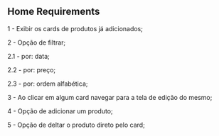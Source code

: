 ## Home Requirements

1 - Exibir os cards de produtos já adicionados;

2 - Opção de filtrar;

2.1 - por: data;

2.2 - por: preço;

2.3 - por: ordem alfabética;

3 - Ao clicar em algum card navegar para a tela de edição do mesmo;

4 - Opção de adicionar um produto;

5 - Opção de deltar o produto direto pelo card;